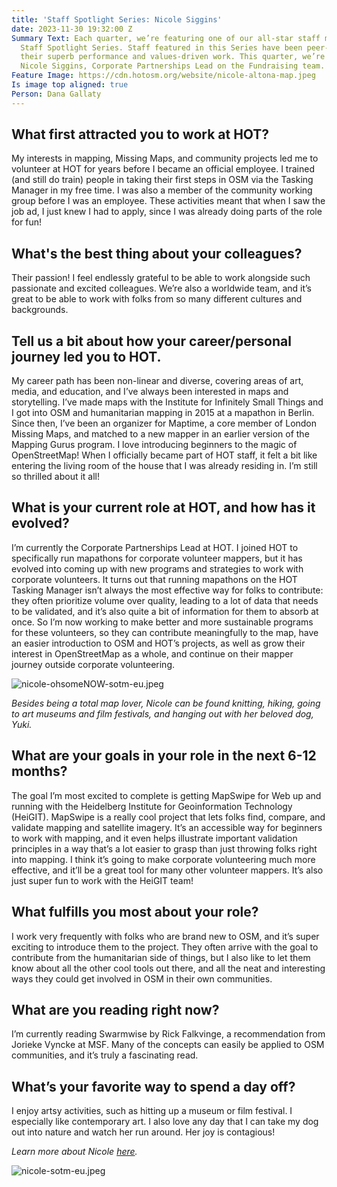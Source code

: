 ```yaml
---
title: 'Staff Spotlight Series: Nicole Siggins'
date: 2023-11-30 19:32:00 Z
Summary Text: Each quarter, we’re featuring one of our all-star staff members in a
  Staff Spotlight Series. Staff featured in this Series have been peer-nominated for
  their superb performance and values-driven work. This quarter, we’re spotlighting
  Nicole Siggins, Corporate Partnerships Lead on the Fundraising team.
Feature Image: https://cdn.hotosm.org/website/nicole-altona-map.jpeg
Is image top aligned: true
Person: Dana Gallaty
---
```


## What first attracted you to work at HOT?

My interests in mapping, Missing Maps, and community projects led me to volunteer at  HOT for years before I became an official employee. I trained (and still do train) people in taking their first steps in OSM via the Tasking Manager in my free time. I was also a member of the community working group before I was an employee. These activities meant that when I saw the job ad, I just knew I had to apply, since I was already doing parts of the role for fun!

## What's the best thing about your colleagues?

Their passion! I feel endlessly grateful to be able to work alongside such passionate and excited colleagues. We’re also a worldwide team, and it’s great to be able to work with folks from so many different cultures and backgrounds.

## Tell us a bit about how your career/personal journey led you to HOT. 

My career path has been non-linear and diverse, covering areas of art, media, and education, and I’ve always been interested in maps and storytelling. I’ve made maps with the Institute for Infinitely Small Things and I got into OSM and humanitarian mapping in 2015 at a mapathon in Berlin. Since then, I’ve been an organizer for Maptime, a core member of London Missing Maps, and matched to a new mapper in an earlier version of the Mapping Gurus program. I love introducing beginners to the magic of OpenStreetMap! When I officially became part of HOT staff, it felt a bit like entering the living room of the house that I was already residing in. I’m still so thrilled about it all!

## What is your current role at HOT, and how has it evolved? 

I’m currently the Corporate Partnerships Lead at HOT. I joined HOT to specifically run mapathons for corporate volunteer mappers, but it has evolved into coming up with new programs and strategies to work with corporate volunteers. It turns out that running mapathons on the HOT Tasking Manager isn’t always the most effective way for folks to contribute: they often prioritize volume over quality, leading to a lot of data that needs to be validated, and it’s also quite a bit of information for them to absorb at once. So I’m now working to make better and more sustainable programs for these volunteers, so they can contribute meaningfully to the map, have an easier introduction to OSM and HOT’s projects, as well as grow their interest in OpenStreetMap as a whole, and continue on their mapper journey outside corporate volunteering.

![nicole-ohsomeNOW-sotm-eu.jpeg](https://cdn.hotosm.org/website/nicole-ohsomeNOW-sotm-eu.jpeg)

*Besides being a total map lover, Nicole can be found knitting, hiking, going to art museums and film festivals, and hanging out with her beloved dog, Yuki.*

## What are your goals in your role in the next 6-12 months?

The goal I’m most excited to complete is getting MapSwipe for Web up and running with the Heidelberg Institute for Geoinformation Technology (HeiGIT). MapSwipe is a really cool project that lets folks find, compare, and validate mapping and satellite imagery. It’s an accessible way for beginners to work with mapping, and it even helps illustrate important validation principles in a way that’s a lot easier to grasp than just throwing folks right into mapping. I think it’s going to make corporate volunteering much more effective, and it’ll be a great tool for many other volunteer mappers. It’s also just super fun to work with the HeiGIT team!

## What fulfills you most about your role?

I work very frequently with folks who are brand new to OSM, and it’s super exciting to introduce them to the project. They often arrive with the goal to contribute from the humanitarian side of things, but I also like to let them know about all the other cool tools out there, and all the neat and interesting ways they could get involved in OSM in their own communities.

## What are you reading right now?

I’m currently reading Swarmwise by Rick Falkvinge, a recommendation from Jorieke Vyncke at MSF. Many of the concepts can easily be applied to OSM communities, and it’s truly a fascinating read. 

## What’s your favorite way to spend a day off? 

I enjoy artsy activities, such as hitting up a museum or film festival. I especially like contemporary art. I also love any day that I can take my dog out into nature and watch her run around. Her joy is contagious!

*Learn more about Nicole [here](https://www.hotosm.org/people/nicole-siggins/).*

![nicole-sotm-eu.jpeg](https://cdn.hotosm.org/website/nicole-sotm-eu.jpeg)